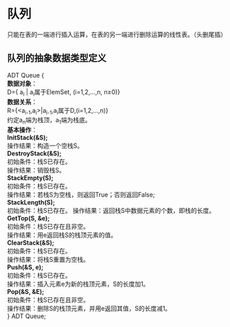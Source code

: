 # 队列

只能在表的一端进行插入运算，在表的另一端进行删除运算的线性表。（头删尾插）

## 队列的抽象数据类型定义

ADT Queue {  
    **数据对象**：  
    D={ a<sub>i</sub> | a<sub>i</sub>属于ElemSet, (i=1,2,...,n, n≥0)}  
    **数据关系**：  
    R={\<a<sub>i-1</sub>,a<sub>i</sub>>|a<sub>i-1</sub>,a<sub>i</sub>属于D,(i=1,2,...,n)}   
    约定a<sub>n</sub>端为栈顶，a<sub>1</sub>端为栈底。   
    **基本操作**：  
    **InitStack(&S);**  
    操作结果：构造一个空栈S。  
    **DestroyStack(&S);**  
    初始条件：栈S已存在。  
    操作结果：销毁栈S。  
    **StackEmpty(S);**  
    初始条件：栈S已存在。  
    操作结果：若栈S为空栈，则返回True；否则返回False;  
    **StackLength(S);**  
    初始条件：栈S已存在。
    操作结果：返回栈S中数据元素的个数，即栈的长度。  
    **GetTop(S, &e);**  
    初始条件：栈S已存在且非空。  
    操作结果：用e返回栈S的栈顶元素的值。    
    **ClearStack(&S);**  
    初始条件：栈S已存在。  
    操作结果：将栈S重置为空栈。  
    **Push(&S, e);**  
    初始条件：栈S已存在。  
    操作结果：插入元素e为新的栈顶元素，S的长度加1。   
    **Pop(&S, &E);**  
    初始条件：栈S已存在且非空。  
    操作结果：删除S的栈顶元素，并用e返回其值，S的长度减1。  
} ADT Queue;  
